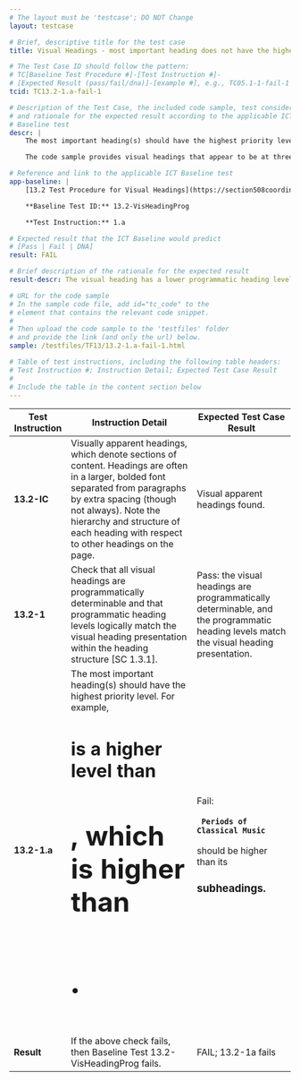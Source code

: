 ```yaml
---
# The layout must be 'testcase'; DO NOT Change
layout: testcase

# Brief, descriptive title for the test case
title: Visual Headings - most important heading does not have the higher priority level programmatically

# The Test Case ID should follow the pattern:
# TC[Baseline Test Procedure #]-[Test Instruction #]-
# [Expected Result (pass/fail/dna)]-[example #], e.g., TC05.1-1-fail-1
tcid: TC13.2-1.a-fail-1

# Description of the Test Case, the included code sample, test considerations,
# and rationale for the expected result according to the applicable ICT
# Baseline test
descr: |
    The most important heading(s) should have the highest priority level. For example, &lt;h1&gt; is a higher level than &lt;h2&gt;, which is higher than &lt;h3&gt;.

    The code sample provides visual headings that appear to be at three levels. Programmatically, the &lt;h4&gt; is a higher level heading but its subheadings are &lt;h3&gt;. A successful test should identify a FAIL against Baseline 13.2 Visual Headings.

# Reference and link to the applicable ICT Baseline test
app-baseline: |
    [13.2 Test Procedure for Visual Headings](https://section508coordinators.github.io/ICTTestingBaseline/13Structure.html#132-test-procedure-for-visual-headings)

    **Baseline Test ID:** 13.2-VisHeadingProg

    **Test Instruction:** 1.a

# Expected result that the ICT Baseline would predict
# [Pass | Fail | DNA]
result: FAIL

# Brief description of the rationale for the expected result
result-descr: The visual heading has a lower programmatic heading level than its subheadings in the code samples .

# URL for the code sample
# In the sample code file, add id="tc_code" to the
# element that contains the relevant code snippet.
#
# Then upload the code sample to the 'testfiles' folder
# and provide the link (and only the url) below.
sample: /testfiles/TF13/13.2-1.a-fail-1.html

# Table of test instructions, including the following table headers:
# Test Instruction #; Instruction Detail; Expected Test Case Result
#
# Include the table in the content section below
---
```

| Test Instruction | Instruction Detail | Expected Test Case Result |
|------------------|--------------------|---------------------------|
| **13.2-IC** | Visually apparent headings, which denote sections of content. Headings are often in a larger, bolded font separated from paragraphs by extra spacing (though not always). Note the hierarchy and structure of each heading with respect to other headings on the page. | Visual apparent headings found.
| **13.2-1** | Check that all visual headings are programmatically determinable and that programmatic heading levels logically match the visual heading presentation within the heading structure [SC 1.3.1]. | Pass: the visual headings are programmatically determinable, and the programmatic heading levels match the visual heading presentation. | 
| **13.2-1.a** | The most important heading(s) should have the highest priority level. For example, <code><h1></code> is a higher level than <code><h2></code>, which is higher than <code><h3></code>. | Fail: <code><h4> Periods of Classical Music </h4></code> should be higher than its <code><h3></code> subheadings. |
| **Result** | If the above check fails, then Baseline Test 13.2-VisHeadingProg fails. | FAIL; 13.2-1a fails |
